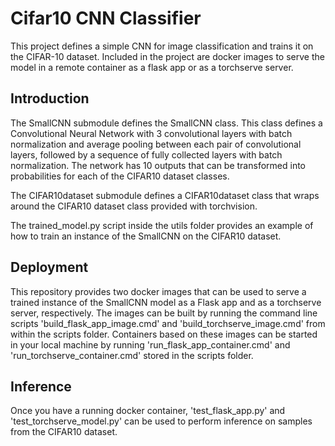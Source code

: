 # Cifar10 CNN Classifier
This project defines a simple CNN for image classification and trains it on the CIFAR-10 dataset.
Included in the project are docker images to serve the model in a remote container as a flask app or as a torchserve server.

## Introduction
The SmallCNN submodule defines the SmallCNN class. This class defines a Convolutional Neural Network with 3 convolutional layers with batch normalization and average pooling between each pair of convolutional layers, followed by a sequence of fully collected layers with batch normalization. The network has 10 outputs that can be transformed into probabilities for each of the CIFAR10 dataset classes.

The CIFAR10dataset submodule defines a CIFAR10dataset class that wraps around the CIFAR10 dataset class provided with torchvision.

The trained_model.py script inside the utils folder provides an example of how to train an instance of the SmallCNN on the CIFAR10 dataset.

## Deployment

This repository provides two docker images that can be used to serve a trained instance of the SmallCNN model as a Flask app and as a torchserve server, respectively.
The images can be built by running the command line scripts 'build_flask_app_image.cmd' and 'build_torchserve_image.cmd' from within the scripts folder.
Containers based on these images can be started in your local machine by running 'run_flask_app_container.cmd' and 'run_torchserve_container.cmd' stored in the scripts folder.

## Inference
Once you have a running docker container, 'test_flask_app.py' and 'test_torchserve_model.py' can be used to perform inference on samples from the CIFAR10 dataset.




